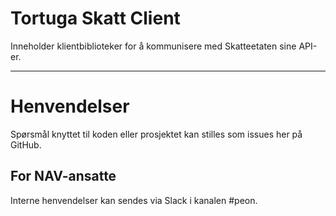 Tortuga Skatt Client
====================

Inneholder klientbiblioteker for å kommunisere med Skatteetaten sine API-er.

---

# Henvendelser

Spørsmål knyttet til koden eller prosjektet kan stilles som issues her på GitHub.

## For NAV-ansatte

Interne henvendelser kan sendes via Slack i kanalen #peon.
